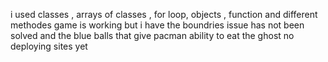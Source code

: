 i used classes , arrays of classes , for loop, objects , function and  different methodes 
game is working but i have the boundries issue has not been solved and the blue balls that give pacman ability to eat the ghost 
no deploying sites yet 
